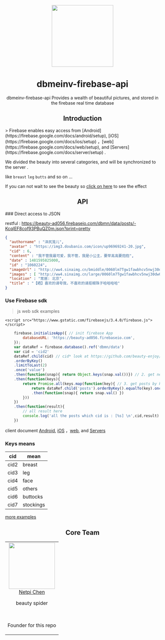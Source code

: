 <div align="center">
  <a href="https://github.com/beauty-enjoy/dbmeinv-firebase-ap">
    <img width="200" heigth="200" src="https://olxvlcccu.qnssl.com/blog/1b1yv.png?imageslim">
  </a>
  <h1>dbmeinv-firebase-api</h1>
  <p>
    dbmeinv-firebase-api Provides a wealth of beautiful pictures, and stored in the firebase real time database
  <p>
</div>

<h2 align="center">Introduction</h2>
>  Firebase enables easy access from [Android](https://firebase.google.com/docs/android/setup), [iOS](https://firebase.google.com/docs/ios/setup) ，[web](https://firebase.google.com/docs/web/setup), and [Servers](https://firebase.google.com/docs/server/setup) .

We divided the beauty into several categories, and will be synchronized to the server .

like `breast` `leg`  `butts` and so on ... 

If you can not wait to see the beauty so [click on here](https://github.com/beauty-enjoy/beauty) to see the effect

<h2 align="center"> API</h2>
### Direct access to JSON

restful : https://beauty-ad056.firebaseio.com/dbmn/data/posts/-KcqIEF8cof93PBuQZ0m.json?print=pretty
```json
{
  "authorname" : "泽尻笼儿",
  "avatar" : "https://img3.doubanio.com/icon/up96969241-20.jpg",
  "cid" : 6,
  "content" : "我不管我最可爱，我不管，我是小公主，要举高高要抱抱",
  "date" : 1481595825000,
  "id" : "1060224",
  "imageUrl" : "http://ww4.sinaimg.cn/bmiddle/0060lm7Tgw1fawbhcv5nwj30dw0iijtg.jpg",
  "images" : [ "http://ww4.sinaimg.cn/large/0060lm7Tgw1fawbhcv5nwj30dw0iijtg.jpg", "http://ww2.sinaimg.cn/large/0060lm7Tgw1fawbhcjxpwj30dw0iidhx.jpg", "http://ww3.sinaimg.cn/large/0060lm7Tgw1fawbhc86hwj30dw0iitaw.jpg", "http://ww3.sinaimg.cn/large/0060lm7Tgw1fawbhbwb2ij30dw0iiac5.jpg", "http://ww2.sinaimg.cn/large/0060lm7Tgw1fawbhb3y1yj30dw0iimz8.jpg", "http://ww2.sinaimg.cn/large/0060lm7Tgw1fawbhani8lj30dw0iiq50.jpg", "http://ww1.sinaimg.cn/large/0060lm7Tgw1fawbha5r7ej30dw0iiwgj.jpg", "http://ww1.sinaimg.cn/large/0060lm7Tgw1fawbh9ql1pj30dw0iidi1.jpg", "http://ww4.sinaimg.cn/large/0060lm7Tgw1fawbh99jcvj30dw0iitav.jpg", "http://ww2.sinaimg.cn/large/0060lm7Tgw1fawbh8w7gaj30dw0iigo3.jpg", "http://ww4.sinaimg.cn/large/0060lm7Tgw1fawbh8k5m3j30dw0iiju7.jpg" ],
  "location" : "常居: 北京",
  "title" : "【晒】喜欢的请夸我，不喜欢的请抠眼珠子哈哈哈哈"
}
```
### Use Firebase sdk


> js web sdk examples

`<script src="https://www.gstatic.com/firebasejs/3.4.0/firebase.js"></script>`

```js
    firebase.initializeApp({ // init firebase App
        databaseURL: 'https://beauty-ad056.firebaseio.com',
    });             
    var dataRef = firebase.database().ref('dbmn/data')
    var cid = 'cid2'
    dataRef.child(cid) // cid* look at https://github.com/beauty-enjoy/dbmeinv-firebase-api#get-keys           
    .orderByKey()
    .limitToLast(2)
    .once('value')
    .then(function(snap){ return Object.keys(snap.val())}) // 2. get newest boob'posts keys
    .then(function(keys){               
        return Promise.all(keys.map(function(key){ // 3. get posts by keys                    
            return dataRef.child('posts').orderByKey().equalTo(key).once('child_added')
            .then(function(snap){ return snap.val() })
        }))
    })
    .then(function(result){
        // all result here
        console.log('all the posts which cid is : [%s] \n',cid,result)
    })
```

client document [Android](https://firebase.google.com/docs/android/setup), [iOS](https://firebase.google.com/docs/ios/setup) ，[web](https://firebase.google.com/docs/web/setup), and [Servers](https://firebase.google.com/docs/server/setup) 

###  Keys means

|  cid    |  mean  |
| ---- | ---- |
| cid2    |  breast  |
| cid3    |  leg      |
| cid4    |  face      |
| cid5    |  others      |
| cid6    |  buttocks      |
| cid7    |  stockings      |


[more examples](https://github.com/beauty-enjoy/dbmeinv-firebase-api/tree/master/examples)

<h2 align="center">Core Team</h2>

<table>
  <tbody>
    <tr>
      <td align="center" valign="top">
        <img width="150" height="150" src="https://github.com/netpi.png?s=150">
        <br>
        <a href="https://github.com/netpi">Netpi Chen</a>
        <p>beauty spider</p>
        <br>
        <p>Founder for this repo</p>
      </td>      
     </tr>
  </tbody>
</table>



